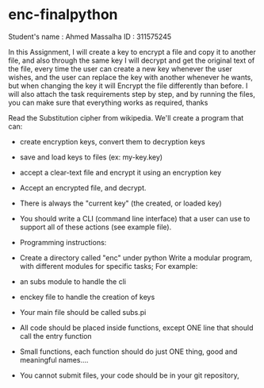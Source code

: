 # enc-finalpython

Student's name : Ahmed Massalha
ID : 311575245

In this Assignment, I will create a key to encrypt a file and copy it to another file, and also through the same key I will decrypt and get the original text of the file, every time the user can create a new key whenever the user wishes, and the user can replace the key with another whenever he wants, but when changing the key it will Encrypt the file differently than before.
I will also attach the task requirements step by step, and by running the files, you can make sure that everything works as required, thanks

Read the Substitution cipher from wikipedia.
We'll create a program that can:

- create encryption keys, convert them to decryption keys
- save and load keys to files (ex:  my-key.key)
- accept a clear-text file and encrypt it using an encryption key
- Accept an encrypted file, and decrypt.
- There is always the "current key"  (the created, or loaded key)
- You should write a CLI (command line interface) that a user can use to support all of these actions (see example file).

- Programming instructions:
- Create a directory called "enc" under python
Write a modular program, with different modules for specific tasks; For example:
- an subs module to handle the cli
- enckey file to handle the creation of keys
- Your main file should be called subs.pi
- All code should be placed inside functions, except ONE line that should call the entry function
- Small functions, each function should do just ONE thing, good and meaningful names....
- You cannot submit files, your code should be in your git repository,

